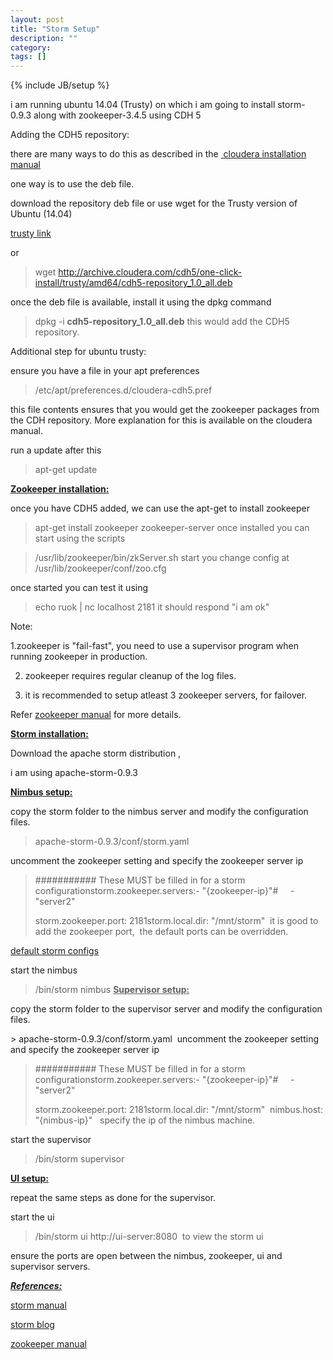 ```yaml
---
layout: post
title: "Storm Setup"
description: ""
category: 
tags: []
---
```

{% include JB/setup %}

<div dir="ltr" style="text-align: left;" trbidi="on">
i am running ubuntu 14.04 (Trusty) on which i am going to install storm-0.9.3 along with zookeeper-3.4.5 using CDH 5

Adding the CDH5 repository:

there are many ways to do this as described in the&nbsp;[&nbsp;cloudera installation manual](http://www.cloudera.com/content/cloudera/en/documentation/core/latest/topics/cdh_ig_cdh5_install.html)

one way is to use the deb file.

download the repository deb file or use wget for the Trusty version of Ubuntu (14.04)

[trusty link](http://archive.cloudera.com/cdh5/one-click-install/trusty/amd64/cdh5-repository_1.0_all.deb)

or

> wget&nbsp;http://archive.cloudera.com/cdh5/one-click-install/trusty/amd64/cdh5-repository_1.0_all.deb

once the deb file is available, install it using the dpkg command

> dpkg -i&nbsp;**cdh5-repository_1.0_all.deb**
this would add the CDH5 repository.

Additional step for ubuntu trusty:

ensure you have a file in your apt preferences

> <div class="p1">
> <span class="s1">/etc/apt/preferences.d/cloudera-cdh5.pref&nbsp;</span></div>
this file contents ensures that you would get the zookeeper packages from the CDH repository. More explanation for this is available on the cloudera manual.

run a update after this

> apt-get update

**<u>Zookeeper installation:</u>**

once you have CDH5 added, we can use the apt-get to install zookeeper

> apt-get install zookeeper zookeeper-server
once installed you can start using the scripts

> /usr/lib/zookeeper/bin/zkServer.sh start
you change config at /usr/lib/zookeeper/conf/zoo.cfg

once started you can test it using

> echo ruok | nc localhost 2181
it should respond "i am ok"

Note:

1.zookeeper is "fail-fast", you need to use a supervisor program when running zookeeper in production.

2. zookeeper requires regular cleanup of the log files.

3. it is recommended to setup atleast 3 zookeeper servers, for failover.

Refer&nbsp;[zookeeper manual](http://zookeeper.apache.org/doc/r3.3.3/zookeeperAdmin.html#sc_maintenance)&nbsp;for more details.

<u>**Storm installation:**</u>

Download the apache storm distribution ,

i am using apache-storm-0.9.3

<u>**Nimbus setup:**</u>

copy the storm folder to the nimbus server and modify the configuration files.

> <div class="p1">
> <span class="s1">apache-storm-0.9.3/conf/storm.yaml</span></div>
uncomment the zookeeper setting and specify the zookeeper server ip

> <span class="s1">########### These MUST be filled in for a storm configuration</span><span class="s1">storm.zookeeper.servers:</span><span class="s1">- "{zookeeper-ip}"</span><span class="s1"># &nbsp; &nbsp; - "server2"</span>
> 
> <span class="s1">storm.zookeeper.port: 2181</span>storm.local.dir: "/mnt/storm"&nbsp;
it is good to add the zookeeper port, &nbsp;the default ports can be overridden.

[default storm configs](https://github.com/apache/storm/blob/master/conf/defaults.yaml)

start the nimbus

> /bin/storm nimbus
<u>**Supervisor setup:**</u>

copy the storm folder to the supervisor server and modify the configuration files.

<div class="p2">
<span class="s1"></span></div>
> apache-storm-0.9.3/conf/storm.yaml&nbsp;
uncomment the zookeeper setting and specify the zookeeper server ip

> <span class="s1">########### These MUST be filled in for a storm configuration</span><span class="s1">storm.zookeeper.servers:</span><span class="s1">- "{zookeeper-ip}"</span><span class="s1">#&nbsp;&nbsp; &nbsp;&nbsp;- "server2"</span>
> 
> <span class="s1">storm.zookeeper.port: 2181</span>storm.local.dir: "/mnt/storm"&nbsp;
> nimbus.host: "{nimbus-ip}"&nbsp;
&nbsp;specify the ip of the nimbus machine.

start the supervisor

> /bin/storm supervisor

**<u>UI setup:</u>**

repeat the same steps as done for the supervisor.

start the ui

> /bin/storm ui
http://ui-server:8080 &nbsp;to view the storm ui

ensure the ports are open between the nimbus, zookeeper, ui and supervisor servers.

**_<u>References:</u>_**

[storm manual](https://storm.apache.org/documentation/Setting-up-a-Storm-cluster.html)

[storm blog](http://www.michael-noll.com/tutorials/running-multi-node-storm-cluster/)

[zookeeper manual](http://zookeeper.apache.org/doc/r3.3.3/zookeeperAdmin.html)

<div>

</div>
</div>
